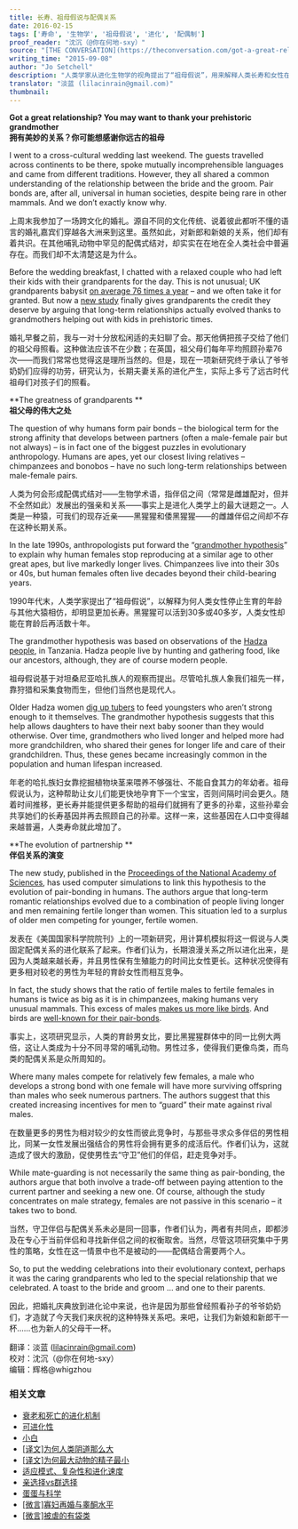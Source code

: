 ```yaml
---
title: 长寿、祖母假说与配偶关系
date: 2016-02-15
tags: ['寿命', '生物学', '祖母假说', '进化', '配偶制']
proof_reader: "沈沉（@你在何地-sxy）"
source: "[THE CONVERSATION](https://theconversation.com/got-a-great-relationship-you-may-want-to-thank-your-prehistoric-grandmother-47181)"
writing_time: "2015-09-08"
author: "Jo Setchell"
description: "人类学家从进化生物学的视角提出了“祖母假说”，用来解释人类长寿和女性在40多岁便停止排卵这两个看似不协调的现象，不过，一项基于模型模拟的新研究显示，长寿与绝经的组合还有着更多的进化含义，它很可能改变了人类男性的配偶策略以及两性关系的基本结构。"
translator: "淡蓝 (lilacinrain@gmail.com)"
thumbnail:
---
```


**Got a great relationship? You may want to thank your prehistoric grandmother**  
**拥有美妙的关系？你可能想感谢你远古的祖母**

I went to a cross-cultural wedding last weekend. The guests travelled across continents to be there, spoke mutually incomprehensible languages and came from different traditions. However, they all shared a common understanding of the relationship between the bride and the groom. Pair bonds are, after all, universal in human societies, despite being rare in other mammals. And we don’t exactly know why.

上周末我参加了一场跨文化的婚礼。源自不同的文化传统、说着彼此都听不懂的语言的婚礼嘉宾们穿越各大洲来到这里。虽然如此，对新郎和新娘的关系，他们却有着共识。在其他哺乳动物中罕见的配偶式结对，却实实在在地在全人类社会中普遍存在。而我们却不太清楚这是为什么。

Before the wedding breakfast, I chatted with a relaxed couple who had left their kids with their grandparents for the day. This is not unusual; UK grandparents babysit [on average 76 times a year](http://www.telegraph.co.uk/news/newstopics/howaboutthat/11847497/Grandparents-save-parents-8000-a-year-babysitting-children.html) – and we often take it for granted. But now a [new study](http://www.pnas.org/cgi/doi/10.1073/pnas.1599993112) finally gives grandparents the credit they deserve by arguing that long-term relationships actually evolved thanks to grandmothers helping out with kids in prehistoric times.

婚礼早餐之前，我与一对十分放松闲适的夫妇聊了会。那天他俩把孩子交给了他们的祖父母照看。这种做法应该不在少数；在英国，祖父母们每年平均照顾孙辈76次——而我们常常也觉得这是理所当然的。但是，现在一项新研究终于承认了爷爷奶奶们应得的功劳，研究认为，长期夫妻关系的进化产生，实际上多亏了远古时代祖母们对孩子们的照看。

**The greatness of grandparents **  
**祖父母的伟大之处**

The question of why humans form pair bonds – the biological term for the strong affinity that develops between partners (often a male-female pair but not always) – is in fact one of the biggest puzzles in evolutionary anthropology. Humans are apes, yet our closest living relatives – chimpanzees and bonobos – have no such long-term relationships between male-female pairs.

人类为何会形成配偶式结对——生物学术语，指伴侣之间（常常是雌雄配对，但并不全然如此）发展出的强亲和关系——事实上是进化人类学上的最大谜题之一。人类是一种猿，可我们的现存近亲——黑猩猩和倭黑猩猩——的雌雄伴侣之间却不存在这种长期关系。

In the late 1990s, anthropologists put forward the “[grandmother hypothesis](http://archive.unews.utah.edu/news_releases/grandmas-made-humans-live-longer/)” to explain why human females stop reproducing at a similar age to other great apes, but live markedly longer lives. Chimpanzees live into their 30s or 40s, but human females often live decades beyond their child-bearing years.

1990年代末，人类学家提出了“祖母假说”，以解释为何人类女性停止生育的年龄与其他大猿相仿，却明显更加长寿。黑猩猩可以活到30多或40多岁，人类女性却能在育龄后再活数十年。

The grandmother hypothesis was based on observations of the [Hadza people](http://ngm.nationalgeographic.com/2009/12/hadza/finkel-text), in Tanzania. Hadza people live by hunting and gathering food, like our ancestors, although, they are of course modern people.

祖母假说基于对坦桑尼亚哈扎族人的观察而提出。尽管哈扎族人象我们祖先一样，靠狩猎和采集食物而生，但他们当然也是现代人。

Older Hadza women [dig up tubers](https://books.google.co.uk/books?id=UkrqUG2LlykC&pg=PA22&lpg=PA22&dq=Hadza+women+dig+up+tubers&source=bl&ots=OXD6iWs_3k&sig=PBkHZqmj3sOYZ8Y6Dim-pMKeZvA&hl=en&sa=X&ved=0CCsQ6AEwAWoVChMIrrbe-vzmxwIVcjnbCh27eAcT#v=onepage&q=Hadza%20women%20dig%20up%20tubers&f=false) to feed youngsters who aren’t strong enough to it themselves. The grandmother hypothesis suggests that this help allows daughters to have their next baby sooner than they would otherwise. Over time, grandmothers who lived longer and helped more had more grandchildren, who shared their genes for longer life and care of their grandchildren. Thus, these genes became increasingly common in the population and human lifespan increased.

年老的哈扎族妇女靠挖掘植物块茎来喂养不够强壮、不能自食其力的年幼者。祖母假说认为，这种帮助让女儿们能更快地孕育下一个宝宝，否则间隔时间会更久。随着时间推移，更长寿并能提供更多帮助的祖母们就拥有了更多的孙辈，这些孙辈会共享她们的长寿基因并再去照顾自己的孙辈。这样一来，这些基因在人口中变得越来越普遍，人类寿命就此增加了。

**The evolution of partnership **  
**伴侣关系的演变**

The new study, published in the [Proceedings of the National Academy of Sciences](http://www.pnas.org/), has used computer simulations to link this hypothesis to the evolution of pair-bonding in humans. The authors argue that long-term romantic relationships evolved due to a combination of people living longer and men remaining fertile longer than women. This situation led to a surplus of older men competing for younger, fertile women.

发表在《美国国家科学院院刊》上的一项新研究，用计算机模拟将这一假说与人类固定配偶关系的进化联系了起来。作者们认为，长期浪漫关系之所以进化出来，是因为人类越来越长寿，并且男性保有生殖能力的时间比女性更长。这种状况使得有更多相对较老的男性为年轻的育龄女性而相互竞争。

In fact, the study shows that the ratio of fertile males to fertile females in humans is twice as big as it is in chimpanzees, making humans very unusual mammals. This excess of males [makes us more like birds](http://onlinelibrary.wiley.com/doi/10.1111/j.1474-919X.2007.00724.x/abstract). And birds are [well-known for their pair-bonds](http://www.sciencedirect.com/science/article/pii/S0376635700001200).

事实上，这项研究显示，人类的育龄男女比，要比黑猩猩群体中的同一比例大两倍，这让人类成为十分不同寻常的哺乳动物。男性过多，使得我们更像鸟类，而鸟类的配偶关系是众所周知的。

Where many males compete for relatively few females, a male who develops a strong bond with one female will have more surviving offspring than males who seek numerous partners. The authors suggest that this created increasing incentives for men to “guard” their mate against rival males.

在数量更多的男性为相对较少的女性而彼此竞争时，与那些寻求众多伴侣的男性相比，同某一女性发展出强结合的男性将会拥有更多的成活后代。作者们认为，这就造成了很大的激励，促使男性去“守卫”他们的伴侣，赶走竞争对手。

While mate-guarding is not necessarily the same thing as pair-bonding, the authors argue that both involve a trade-off between paying attention to the current partner and seeking a new one. Of course, although the study concentrates on male strategy, females are not passive in this scenario – it takes two to bond.

当然，守卫伴侣与配偶关系未必是同一回事，作者们认为，两者有共同点，即都涉及在专心于当前伴侣和寻找新伴侣之间的权衡取舍。当然，尽管这项研究集中于男性的策略，女性在这一情景中也不是被动的——配偶结合需要两个人。

So, to put the wedding celebrations into their evolutionary context, perhaps it was the caring grandparents who led to the special relationship that we celebrated. A toast to the bride and groom … and one to their parents.

因此，把婚礼庆典放到进化论中来说，也许是因为那些曾经照看孙子的爷爷奶奶们，才造就了今天我们来庆祝的这种特殊关系吧。来吧，让我们为新娘和新郎干一杯……也为新人的父母干一杯。


翻译：淡蓝 (lilacinrain@gmail.com)  
校对：沈沉（@你在何地-sxy）  
编辑：辉格@whigzhou


### 相关文章

* [衰老和死亡的进化机制](https://headsalon.org/archives/388.html "衰老和死亡的进化机制")
* [可进化性](https://headsalon.org/archives/7772.html "可进化性")
* [小白](https://headsalon.org/archives/7126.html "小白")
* [[译文]为何人类阴道那么大](https://headsalon.org/archives/6570.html "[译文]为何人类阴道那么大")
* [[译文]为何最大动物的精子最小](https://headsalon.org/archives/6499.html "[译文]为何最大动物的精子最小")
* [适应模式、复杂性和进化速度](https://headsalon.org/archives/5630.html "适应模式、复杂性和进化速度")
* [亲选择vs群选择](https://headsalon.org/archives/5625.html "亲选择vs群选择")
* [蛋蛋与科学](https://headsalon.org/archives/6131.html "蛋蛋与科学")
* [[微言]寡妇再婚与睾酮水平](https://headsalon.org/archives/4925.html "[微言]寡妇再婚与睾酮水平")
* [[微言]被虐的有袋类](https://headsalon.org/archives/4923.html "[微言]被虐的有袋类")
